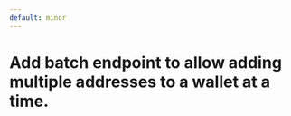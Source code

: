 ```yaml
---
default: minor
---
```


# Add batch endpoint to allow adding multiple addresses to a wallet at a time.
